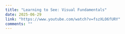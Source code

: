 ```yaml
---
title: "Learning to See: Visual Fundamentals"
date: 2025-06-29
link: "https://www.youtube.com/watch?v=fszXLO6fURY"
comments: ""
---
```

